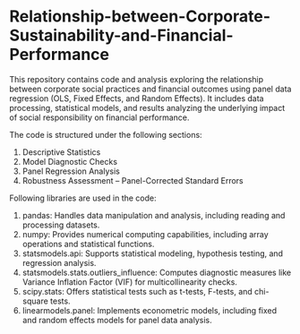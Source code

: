 # Relationship-between-Corporate-Sustainability-and-Financial-Performance

This repository contains code and analysis exploring the relationship between corporate social practices and financial outcomes using panel data regression (OLS, Fixed Effects, and Random Effects). It includes data processing, statistical models, and results analyzing the underlying impact of social responsibility on financial performance.

The code is structured under the following sections:

1. Descriptive Statistics
2. Model Diagnostic Checks
3. Panel Regression Analysis
4. Robustness Assessment – Panel-Corrected Standard Errors

Following libraries are used in the code:

1. pandas: Handles data manipulation and analysis, including reading and processing datasets.
2. numpy: Provides numerical computing capabilities, including array operations and statistical functions.
3. statsmodels.api: Supports statistical modeling, hypothesis testing, and regression analysis.
4. statsmodels.stats.outliers_influence: Computes diagnostic measures like Variance Inflation Factor (VIF) for multicollinearity checks.
5. scipy.stats: Offers statistical tests such as t-tests, F-tests, and chi-square tests.
6. linearmodels.panel: Implements econometric models, including fixed and random effects models for panel data analysis.
